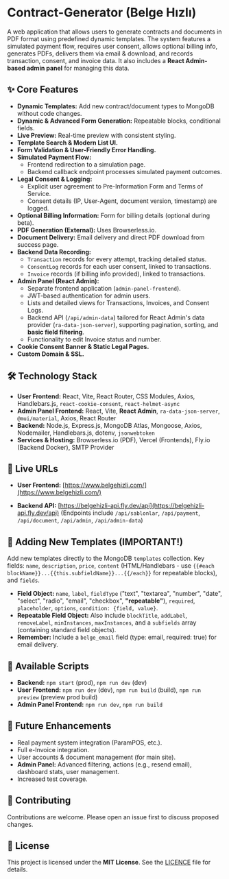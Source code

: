 # Contract-Generator (Belge Hızlı)

A web application that allows users to generate contracts and documents in PDF format using predefined dynamic templates. The system features a simulated payment flow, requires user consent, allows optional billing info, generates PDFs, delivers them via email & download, and records transaction, consent, and invoice data. It also includes a **React Admin-based admin panel** for managing this data.

## ✨ Core Features

*   **Dynamic Templates:** Add new contract/document types to MongoDB without code changes.
*   **Dynamic & Advanced Form Generation:** Repeatable blocks, conditional fields.
*   **Live Preview:** Real-time preview with consistent styling.
*   **Template Search & Modern List UI.**
*   **Form Validation & User-Friendly Error Handling.**
*   **Simulated Payment Flow:**
    *   Frontend redirection to a simulation page.
    *   Backend callback endpoint processes simulated payment outcomes.
*   **Legal Consent & Logging:**
    *   Explicit user agreement to Pre-Information Form and Terms of Service.
    *   Consent details (IP, User-Agent, document version, timestamp) are logged.
*   **Optional Billing Information:** Form for billing details (optional during beta).
*   **PDF Generation (External):** Uses Browserless.io.
*   **Document Delivery:** Email delivery and direct PDF download from success page.
*   **Backend Data Recording:**
    *   `Transaction` records for every attempt, tracking detailed status.
    *   `ConsentLog` records for each user consent, linked to transactions.
    *   `Invoice` records (if billing info provided), linked to transactions.
*   **Admin Panel (React Admin):**
    *   Separate frontend application (`admin-panel-frontend`).
    *   JWT-based authentication for admin users.
    *   Lists and detailed views for Transactions, Invoices, and Consent Logs.
    *   Backend API (`/api/admin-data`) tailored for React Admin's data provider (`ra-data-json-server`), supporting pagination, sorting, and **basic field filtering**.
    *   Functionality to edit Invoice status and number.
*   **Cookie Consent Banner & Static Legal Pages.**
*   **Custom Domain & SSL.**

## 🛠️ Technology Stack

*   **User Frontend:** React, Vite, React Router, CSS Modules, Axios, Handlebars.js, `react-cookie-consent`, `react-helmet-async`
*   **Admin Panel Frontend:** React, Vite, **React Admin**, `ra-data-json-server`, `@mui/material`, Axios, React Router
*   **Backend:** Node.js, Express.js, MongoDB Atlas, Mongoose, Axios, Nodemailer, Handlebars.js, dotenv, `jsonwebtoken`
*   **Services & Hosting:** Browserless.io (PDF), Vercel (Frontends), Fly.io (Backend Docker), SMTP Provider

## 🚀 Live URLs

*   **User Frontend:** [https://www.belgehizli.com/](https://www.belgehizli.com/)

*   **Backend API:** [https://belgehizli-api.fly.dev/api](https://belgehizli-api.fly.dev/api) (Endpoints include `/api/sablonlar`, `/api/payment`, `/api/document`, `/api/admin`, `/api/admin-data`)

## 📄 Adding New Templates (IMPORTANT!)

Add new templates directly to the MongoDB `templates` collection. Key fields: `name`, `description`, `price`, `content` (HTML/Handlebars - use `{{#each blockName}}...{{this.subfieldName}}...{{/each}}` for repeatable blocks), and `fields`.

*   **Field Object:** `name`, `label`, `fieldType` ("text", "textarea", "number", "date", "select", "radio", "email", "checkbox", **"repeatable"**), `required`, `placeholder`, `options`, `condition: {field, value}`.
*   **Repeatable Field Object:** Also include `blockTitle`, `addLabel`, `removeLabel`, `minInstances`, `maxInstances`, and a `subfields` array (containing standard field objects).
*   **Remember:** Include a `belge_email` field (type: email, required: true) for email delivery.

## 📜 Available Scripts
*   **Backend:** `npm start` (prod), `npm run dev` (dev)
*   **User Frontend:** `npm run dev` (dev), `npm run build` (build), `npm run preview` (preview prod build)
*   **Admin Panel Frontend:** `npm run dev`, `npm run build`

## 🔮 Future Enhancements
*   Real payment system integration (ParamPOS, etc.).
*   Full e-Invoice integration.
*   User accounts & document management (for main site).
*   **Admin Panel:** Advanced filtering, actions (e.g., resend email), dashboard stats, user management.
*   Increased test coverage.

## 🤝 Contributing

Contributions are welcome. Please open an issue first to discuss proposed changes.

## 📄 License

This project is licensed under the **MIT License**. See the [LICENCE](https://github.com/gorkemu/belge-hizli/blob/main/LICENCE) file for details.